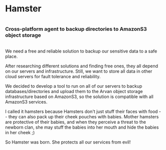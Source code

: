 # **Hamster**<h1>
### **Cross-platform agent to backup directories to AmazonS3 object storage** <h6>

We need a free and reliable solution to backup our sensitive data to a safe place.

After researching different solutions and finding free ones, they all depend on our servers and infrastructure. Still, we want to store all data in other cloud servers for fault tolerance and reliability.

We decided to develop a tool to run on all of our servers to backup databases/directories and upload them to the Arvan object storage infrastructure based on AmazonS3, so the solution is compatible with all AmazonS3 services.

I called it hamsters because Hamsters don't just stuff their faces with food -- they can also pack up their cheek pouches with babies. Mother hamsters are protective of their babies, and when they perceive a threat to the newborn clan, she may stuff the babies into her mouth and hide the babies in her cheek ;)

So Hamster was born. She protects all our services from evil!

